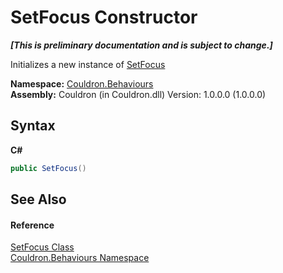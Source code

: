 # SetFocus Constructor 
 _**\[This is preliminary documentation and is subject to change.\]**_

Initializes a new instance of <a href="T_Couldron_Behaviours_SetFocus">SetFocus</a>

**Namespace:**&nbsp;<a href="N_Couldron_Behaviours">Couldron.Behaviours</a><br />**Assembly:**&nbsp;Couldron (in Couldron.dll) Version: 1.0.0.0 (1.0.0.0)

## Syntax

**C#**<br />
``` C#
public SetFocus()
```


## See Also


#### Reference
<a href="T_Couldron_Behaviours_SetFocus">SetFocus Class</a><br /><a href="N_Couldron_Behaviours">Couldron.Behaviours Namespace</a><br />